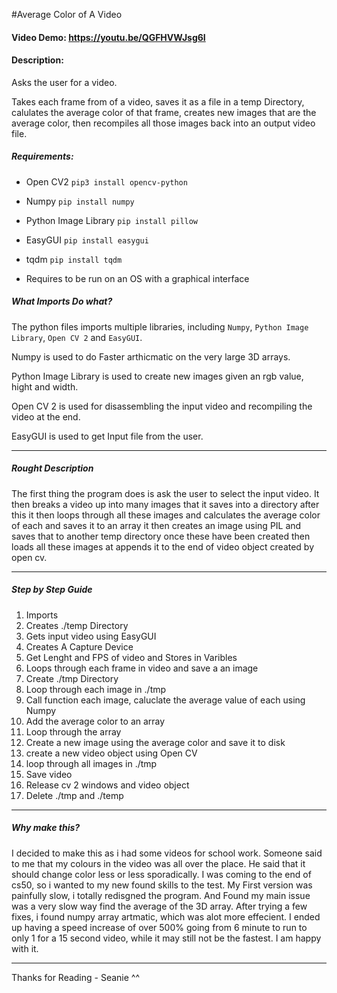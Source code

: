 #Average Color of A Video
#### Video Demo:  https://youtu.be/QGFHVWJsg6I
#### Description:
Asks the user for a video.

Takes each frame from of a video,
saves it as a file in a temp Directory,
calulates the average color of that frame,
creates new images that are the average color,
then recompiles all those images back into an output video file.

##### Requirements:
* Open CV2
`pip3 install opencv-python`

* Numpy
`pip install numpy`

* Python Image Library
`pip install pillow`

* EasyGUI
`pip install easygui`

* tqdm
`pip install tqdm`

* Requires to be run on an OS with a graphical interface

##### What Imports Do what?

The python files imports multiple libraries, including `Numpy`, `Python Image Library`, `Open CV 2` and `EasyGUI`.

Numpy is used to do Faster arthicmatic on the very large 3D arrays.

Python Image Library is used to create new images given an rgb value, hight and width.

Open CV 2 is used for disassembling the input video and recompiling the video at the end.

EasyGUI is used to get Input file from the user.

---

##### Rought Description
The first thing the program does is ask the user to select the input video.
It then breaks a video up into many images that it saves into a directory after
this it then loops through all these images and calculates the average color of
each and saves it to an array it then creates an image using PIL and saves that
to another temp directory once these have been created then loads all these
images at appends it to the end of video object created by open cv.

---

##### Step by Step Guide
1. Imports
2. Creates ./temp Directory
3. Gets input video using EasyGUI
4. Creates A Capture Device
5. Get Lenght and FPS of video and Stores in Varibles
6. Loops through each frame in video and save a an image
7. Create ./tmp Directory
8. Loop through each image in ./tmp
9. Call function each image, caluclate the average value of each using Numpy
10. Add the average color to an array
11. Loop through the array
12. Create a new image using the average color and save it to disk
13. create a new video object using Open CV
14. loop through all images in ./tmp
15. Save video
16. Release cv 2 windows and video object
17. Delete ./tmp and ./temp

---

##### Why make this?

I decided to make this as i had some videos for school work.
Someone said to me that my colours in the video was all over the place.
He said that it should change color less or less sporadically.
I was coming to the end of cs50, so i wanted to my new found skills to the test.
My First version was painfully slow, i totally redisgned the program.
And Found my main issue was a very slow way find the average of the 3D array.
After trying a few fixes, i found numpy array artmatic, which was alot more effecient.
I ended up having a speed increase of over 500% going from 6 minute to run to only 1
for a 15 second video, while it may still not be the fastest. I am happy with it.

---

Thanks for Reading - Seanie ^^
